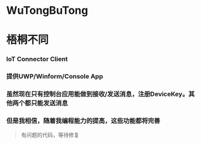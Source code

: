 # WuTongBuTong
# 梧桐不同
### IoT Connector Client
### 提供UWP/Winform/Console App
### 虽然现在只有控制台应用能做到接收/发送消息，注册DeviceKey。其他两个都只能发送消息
### 但是我相信，随着我编程能力的提高，这些功能都将完善

> 有问题的代码，等待修复
